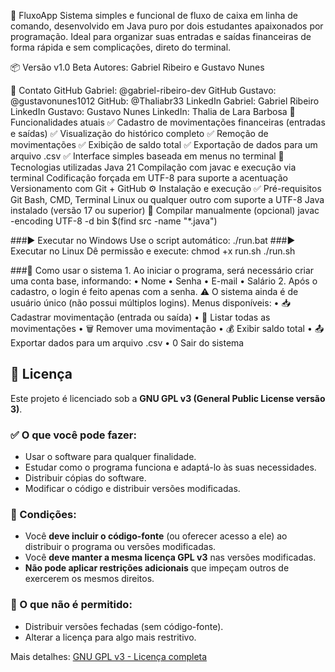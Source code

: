 💸 FluxoApp
Sistema simples e funcional de fluxo de caixa em linha de comando, desenvolvido em Java puro por dois estudantes apaixonados por programação. Ideal para organizar suas entradas e saídas financeiras de forma rápida e sem complicações, direto do terminal.

📦 Versão
v1.0 Beta
Autores: Gabriel Ribeiro e Gustavo Nunes

👥 Contato
GitHub Gabriel: @gabriel-ribeiro-dev
GitHub Gustavo: @gustavonunes1012
GitHub: @Thaliabr33
LinkedIn Gabriel: Gabriel Ribeiro
LinkedIn Gustavo: Gustavo Nunes
LinkedIn: Thalia de Lara Barbosa
🚀 Funcionalidades atuais
✅ Cadastro de movimentações financeiras (entradas e saídas)
✅ Visualização do histórico completo
✅ Remoção de movimentações
✅ Exibição de saldo total
✅ Exportação de dados para um arquivo .csv
✅ Interface simples baseada em menus no terminal
🧰 Tecnologias utilizadas
Java 21
Compilação com javac e execução via terminal
Codificação forçada em UTF-8 para suporte a acentuação
Versionamento com Git + GitHub
⚙️ Instalação e execução
✅ Pré-requisitos
Git Bash, CMD, Terminal Linux ou qualquer outro com suporte a UTF-8
Java instalado (versão 17 ou superior)
🔧 Compilar manualmente (opcional)
javac -encoding UTF-8 -d bin $(find src -name "*.java")

###▶️ Executar no Windows
Use o script automático:
./run.bat
###▶️ Executar no Linux
Dê permissão e execute:
chmod +x run.sh
./run.sh
 
###🧭 Como usar o sistema
1. 
Ao iniciar o programa, será necessário criar uma conta base, informando:
• 
Nome
• 
Senha
• 
E-mail
• 
Salário
2. 
Após o cadastro, o login é feito apenas com a senha.
⚠️ O sistema ainda é de usuário único (não possui múltiplos logins).
Menus disponíveis:
• 
📥 Cadastrar movimentação (entrada ou saída)
• 
📄 Listar todas as movimentações
• 
🗑️ Remover uma movimentação
• 
💰 Exibir saldo total
• 
📤 Exportar dados para um arquivo .csv
• 
0 Sair do sistema
 
## 📄 Licença

Este projeto é licenciado sob a **GNU GPL v3 (General Public License versão 3)**.

### ✅ O que você pode fazer:
- Usar o software para qualquer finalidade.
- Estudar como o programa funciona e adaptá-lo às suas necessidades.
- Distribuir cópias do software.
- Modificar o código e distribuir versões modificadas.

### 📌 Condições:
- Você **deve incluir o código-fonte** (ou oferecer acesso a ele) ao distribuir o programa ou versões modificadas.
- Você **deve manter a mesma licença GPL v3** nas versões modificadas.
- **Não pode aplicar restrições adicionais** que impeçam outros de exercerem os mesmos direitos.

### 🚫 O que não é permitido:
- Distribuir versões fechadas (sem código-fonte).
- Alterar a licença para algo mais restritivo.

Mais detalhes: [GNU GPL v3 - Licença completa](https://www.gnu.org/licenses/gpl-3.0.html)

 
